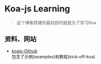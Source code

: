 # Koa-js Learning

> 这个博客搭建的最初目的就是为了学习Koa

## 资料、网站

- [koajs-Github](https://github.com/koajs)<br>包含了示例(examples)和教程(kick-off-koa)